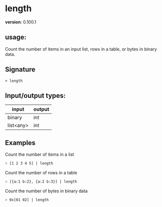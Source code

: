 # length

**version**: 0.100.1

## **usage**:

Count the number of items in an input list, rows in a table, or bytes in binary data.

## Signature

`> length `

## Input/output types:

| input       | output |
| ----------- | ------ |
| binary      | int    |
| list\<any\> | int    |

## Examples

Count the number of items in a list

```bash
> [1 2 3 4 5] | length
```

Count the number of rows in a table

```bash
> [{a:1 b:2}, {a:2 b:3}] | length
```

Count the number of bytes in binary data

```bash
> 0x[01 02] | length
```
